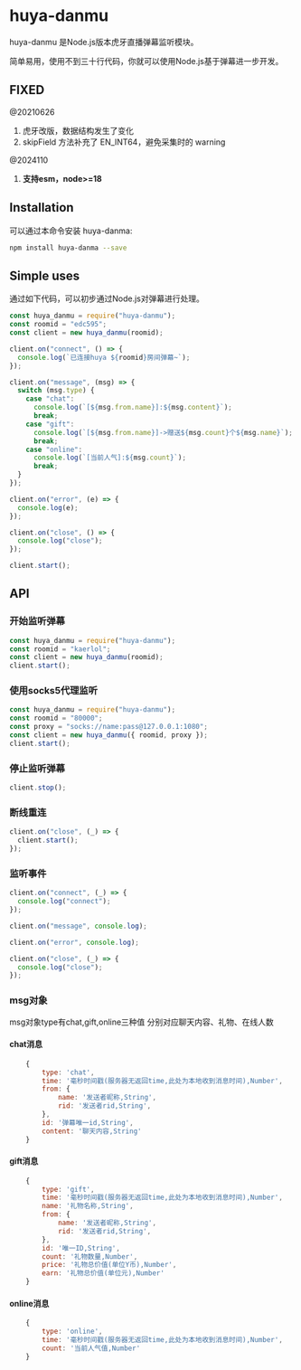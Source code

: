 # huya-danmu

huya-danmu 是Node.js版本虎牙直播弹幕监听模块。

简单易用，使用不到三十行代码，你就可以使用Node.js基于弹幕进一步开发。

## FIXED

@20210626

1. 虎牙改版，数据结构发生了变化
2. skipField 方法补充了 EN_INT64，避免采集时的 warning

@2024110

1. **支持esm，node>=18**

## Installation

可以通过本命令安装 huya-danma:

```bash
npm install huya-danma --save
```

## Simple uses

通过如下代码，可以初步通过Node.js对弹幕进行处理。

```javascript
const huya_danmu = require("huya-danmu");
const roomid = "edc595";
const client = new huya_danmu(roomid);

client.on("connect", () => {
  console.log(`已连接huya ${roomid}房间弹幕~`);
});

client.on("message", (msg) => {
  switch (msg.type) {
    case "chat":
      console.log(`[${msg.from.name}]:${msg.content}`);
      break;
    case "gift":
      console.log(`[${msg.from.name}]->赠送${msg.count}个${msg.name}`);
      break;
    case "online":
      console.log(`[当前人气]:${msg.count}`);
      break;
  }
});

client.on("error", (e) => {
  console.log(e);
});

client.on("close", () => {
  console.log("close");
});

client.start();
```

## API

### 开始监听弹幕

```javascript
const huya_danmu = require("huya-danmu");
const roomid = "kaerlol";
const client = new huya_danmu(roomid);
client.start();
```

### 使用socks5代理监听

```javascript
const huya_danmu = require("huya-danmu");
const roomid = "80000";
const proxy = "socks://name:pass@127.0.0.1:1080";
const client = new huya_danmu({ roomid, proxy });
client.start();
```

### 停止监听弹幕

```javascript
client.stop();
```

### 断线重连

```javascript
client.on("close", (_) => {
  client.start();
});
```

### 监听事件

```javascript
client.on("connect", (_) => {
  console.log("connect");
});

client.on("message", console.log);

client.on("error", console.log);

client.on("close", (_) => {
  console.log("close");
});
```

### msg对象

msg对象type有chat,gift,online三种值
分别对应聊天内容、礼物、在线人数

#### chat消息

```javascript
    {
        type: 'chat',
        time: '毫秒时间戳(服务器无返回time,此处为本地收到消息时间),Number',
        from: {
            name: '发送者昵称,String',
            rid: '发送者rid,String',
        },
        id: '弹幕唯一id,String',
        content: '聊天内容,String'
    }
```

#### gift消息

```javascript
    {
        type: 'gift',
        time: '毫秒时间戳(服务器无返回time,此处为本地收到消息时间),Number',
        name: '礼物名称,String',
        from: {
            name: '发送者昵称,String',
            rid: '发送者rid,String',
        },
        id: '唯一ID,String',
        count: '礼物数量,Number',
        price: '礼物总价值(单位Y币),Number',
        earn: '礼物总价值(单位元),Number'
    }
```

#### online消息

```javascript
    {
        type: 'online',
        time: '毫秒时间戳(服务器无返回time,此处为本地收到消息时间),Number',
        count: '当前人气值,Number'
    }
```
